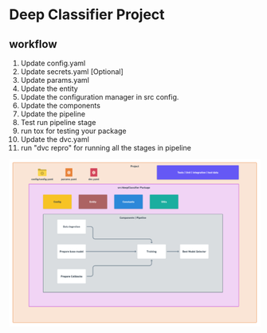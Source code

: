 # Deep Classifier Project

## workflow

1. Update config.yaml
2. Update secrets.yaml [Optional]
3. Update params.yaml
4. Update the entity
5. Update the configuration manager in src config.
6. Update the components
7. Update the pipeline
8. Test run pipeline stage
9. run tox for testing your package
10. Update the dvc.yaml
11. run "dvc repro" for running all the stages in pipeline

![img](https://github.com/syedshahlal/Deep_Classifier_CNN/blob/master/research/Data%20Ingestion@2x%20(1).png?raw=true)

